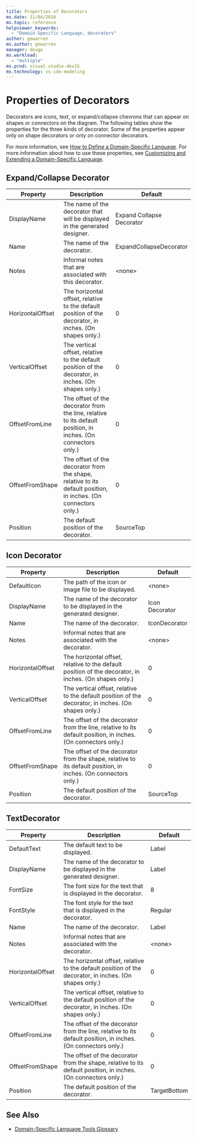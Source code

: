 ```yaml
---
title: Properties of Decorators
ms.date: 11/04/2016
ms.topic: reference
helpviewer_keywords:
  - "Domain-Specific Language, decorators"
author: gewarren
ms.author: gewarren
manager: douge
ms.workload:
  - "multiple"
ms.prod: visual-studio-dev15
ms.technology: vs-ide-modeling
---
```

# Properties of Decorators
Decorators are icons, text, or expand/collapse chevrons that can appear on shapes or connectors on the diagram. The following tables show the properties for the three kinds of decorator. Some of the properties appear only on shape decorators or only on connector decorators.

 For more information, see [How to Define a Domain-Specific Language](../modeling/how-to-define-a-domain-specific-language.md). For more information about how to use these properties, see [Customizing and Extending a Domain-Specific Language](../modeling/customizing-and-extending-a-domain-specific-language.md).

## Expand/Collapse Decorator

|Property|Description|Default|
|-|-|-|
|DisplayName|The name of the decorator that will be displayed in the generated designer.|Expand Collapse Decorator|
|Name|The name of the decorator.|ExpandCollapseDecorator|
|Notes|Informal notes that are associated with this decorator.|\<none>|
|HorizontalOffset|The horizontal offset, relative to the default position of the decorator, in inches. (On shapes only.)|0|
|VerticalOffset|The vertical offset, relative to the default position of the decorator, in inches. (On shapes only.)|0|
|OffsetFromLine|The offset of the decorator from the line, relative to its default position, in inches. (On connectors only.)|0|
|OffsetFromShape|The offset of the decorator from the shape, relative to its default position, in inches. (On connectors only.)|0|
|Position|The default position of the decorator.|SourceTop|

## Icon Decorator

|Property|Description|Default|
|-|-|-|
|DefaultIcon|The path of the icon or image file to be displayed.|\<none>|
|DisplayName|The name of the decorator to be displayed in the generated designer.|Icon Decorator|
|Name|The name of the decorator.|IconDecorator|
|Notes|Informal notes that are associated with the decorator.|\<none>|
|HorizontalOffset|The horizontal offset, relative to the default position of the decorator, in inches. (On shapes only.)|0|
|VerticalOffset|The vertical offset, relative to the default position of the decorator, in inches. (On shapes only.)|0|
|OffsetFromLine|The offset of the decorator from the line, relative to its default position, in inches. (On connectors only.)|0|
|OffsetFromShape|The offset of the decorator from the shape, relative to its default position, in inches. (On connectors only.)|0|
|Position|The default position of the decorator.|SourceTop|

## TextDecorator

|Property|Description|Default|
|-|-|-|
|DefaultText|The default text to be displayed.|Label|
|DisplayName|The name of the decorator to be displayed in the generated designer.|Label|
|FontSize|The font size for the text that is displayed in the decorator.|8|
|FontStyle|The font style for the text that is displayed in the decorator.|Regular|
|Name|The name of the decorator.|Label|
|Notes|Informal notes that are associated with the decorator.|\<none>|
|HorizontalOffset|The horizontal offset, relative to the default position of the decorator, in inches. (On shapes only.)|0|
|VerticalOffset|The vertical offset, relative to the default position of the decorator, in inches. (On shapes only.)|0|
|OffsetFromLine|The offset of the decorator from the line, relative to its default position, in inches. (On connectors only.)|0|
|OffsetFromShape|The offset of the decorator from the shape, relative to its default position, in inches. (On connectors only.)|0|
|Position|The default position of the decorator.|TargetBottom|

## See Also

- [Domain-Specific Language Tools Glossary](http://msdn.microsoft.com/ca5e84cb-a315-465c-be24-76aa3df276aa)